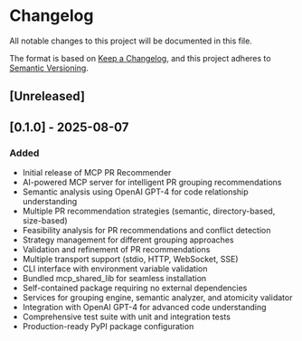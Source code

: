 # Changelog

All notable changes to this project will be documented in this file.

The format is based on [Keep a Changelog](https://keepachangelog.com/en/1.0.0/),
and this project adheres to [Semantic Versioning](https://semver.org/spec/v2.0.0.html).

## [Unreleased]

## [0.1.0] - 2025-08-07

### Added
- Initial release of MCP PR Recommender
- AI-powered MCP server for intelligent PR grouping recommendations
- Semantic analysis using OpenAI GPT-4 for code relationship understanding
- Multiple PR recommendation strategies (semantic, directory-based, size-based)
- Feasibility analysis for PR recommendations and conflict detection
- Strategy management for different grouping approaches
- Validation and refinement of PR recommendations
- Multiple transport support (stdio, HTTP, WebSocket, SSE)
- CLI interface with environment variable validation
- Bundled mcp_shared_lib for seamless installation
- Self-contained package requiring no external dependencies
- Services for grouping engine, semantic analyzer, and atomicity validator
- Integration with OpenAI GPT-4 for advanced code understanding
- Comprehensive test suite with unit and integration tests
- Production-ready PyPI package configuration
